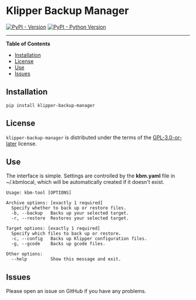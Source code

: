 # Klipper Backup Manager

[![PyPI - Version](https://img.shields.io/pypi/v/klipper-backup-manager.svg)](https://pypi.org/project/klipper-backup-manager)
[![PyPI - Python Version](https://img.shields.io/pypi/pyversions/klipper-backup-manager.svg)](https://pypi.org/project/klipper-backup-manager)

-----

**Table of Contents**

- [Installation](#installation)
- [License](#license)
- [Use](#Use)
- [Issues](#Issues)

## Installation

```console
pip install klipper-backup-manager 
```

## License

`klipper-backup-manager` is distributed under the terms of the [GPL-3.0-or-later](https://spdx.org/licenses/GPL-3.0-or-later.html) license.

## Use

The interface is simple. Settings are controlled by the **kbm.yaml** file in ~/.kbmlocal, which will be automatically created if it doesn't exist.

```console
Usage: kbm-tool [OPTIONS]

Archive options: [exactly 1 required]
  Specify whether to back up or restore files.
  -b, --backup   Backs up your selected target.
  -r, --restore  Restores your selected target.

Target options: [exactly 1 required]
  Specify which files to back up or restore.
  -c, --config   Backs up Klipper configuration files.
  -g, --gcode    Backs up gcode files.

Other options:
  --help         Show this message and exit.
  ```

## Issues

 Please open an issue on GitHub if you have any problems.
